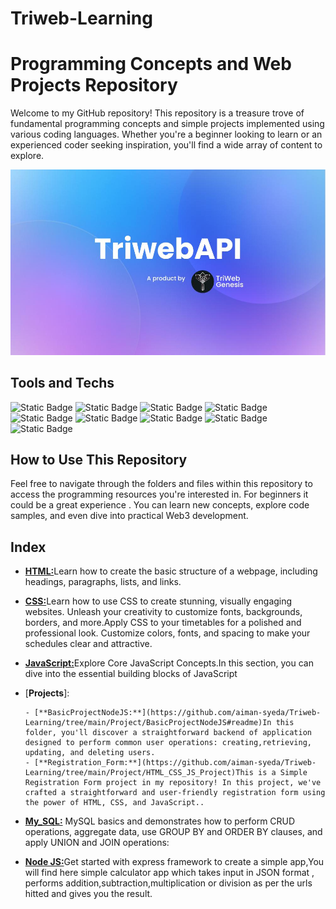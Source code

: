 
# Triweb-Learning

# Programming Concepts and Web Projects Repository

Welcome to my GitHub repository! This repository is a treasure trove of fundamental programming concepts and simple projects implemented using various coding languages. Whether you're a beginner looking to learn or an experienced coder seeking inspiration, you'll find a wide array of content to explore.

<p align="center">
  <img src="readme_triweb.jpeg" alt="Size Limit CLI" width="600">
</p>

## Tools and Techs



![Static Badge](https://img.shields.io/badge/html-white?logo=html5)
![Static Badge](https://img.shields.io/badge/css3-green?logo=css3)
![Static Badge](https://img.shields.io/badge/Javascript-%23881337?logo=javascript)
![Static Badge](https://img.shields.io/badge/React-%23164E63?logo=react)
![Static Badge](https://img.shields.io/badge/typescript-%230C4A6E?logo=typescript)
![Static Badge](https://img.shields.io/badge/mongodb-%2378350F?logo=mongodb)
![Static Badge](https://img.shields.io/badge/nodejs-%23701A75)
![Static Badge](https://img.shields.io/badge/express-%23365314)
![Static Badge](https://img.shields.io/badge/python-yellow?logo=python)

## How to Use This Repository

Feel free to navigate through the folders and files within this repository to access the programming resources you're interested in. For beginners it could be a great experience . You can learn new concepts, explore code samples, and even dive into practical Web3 development.





## Index

 - [**HTML:**](https://github.com/aiman-syeda/Triweb-Learning/tree/main/HTML/Form)Learn how to create the basic structure of a webpage, including headings, paragraphs, lists, and links.
 - [**CSS:**](https://github.com/aiman-syeda/Triweb-Learning/tree/main/CSS)Learn how to use CSS to create stunning, visually engaging websites. Unleash your creativity to customize fonts, backgrounds, borders, and more.Apply CSS to your timetables for a polished and professional look. Customize colors, fonts, and spacing to make your schedules clear and attractive. 
 - [**JavaScript:**](https://github.com/aiman-syeda/Triweb-Learning/tree/main/JavaScript)Explore Core JavaScript Concepts.In this section, you can dive into the essential building blocks of JavaScript
  - [**Projects**]:

        - [**BasicProjectNodeJS:**](https://github.com/aiman-syeda/Triweb-Learning/tree/main/Project/BasicProjectNodeJS#readme)In this folder, you'll discover a straightforward backend of application designed to perform common user operations: creating,retrieving, updating, and deleting users.
        - [**Registration_Form:**](https://github.com/aiman-syeda/Triweb-Learning/tree/main/Project/HTML_CSS_JS_Project)This is a Simple Registration Form project in my repository! In this project, we've crafted a straightforward and user-friendly registration form using the power of HTML, CSS, and JavaScript..
 - [**My_SQL:**](https://github.com/aiman-syeda/Triweb-Learning/tree/main/My_SQL) MySQL basics and demonstrates how to perform CRUD operations, aggregate data, use GROUP BY and ORDER BY clauses, and apply UNION and JOIN operations:
 - [**Node JS:**](https://github.com/aiman-syeda/Triweb-Learning/tree/main/Node%20JS)Get started with express framework to create a simple app,You will find here simple calculator app which takes input in JSON format , performs addition,subtraction,multiplication or division as per the urls hitted and gives you the result. 
 




